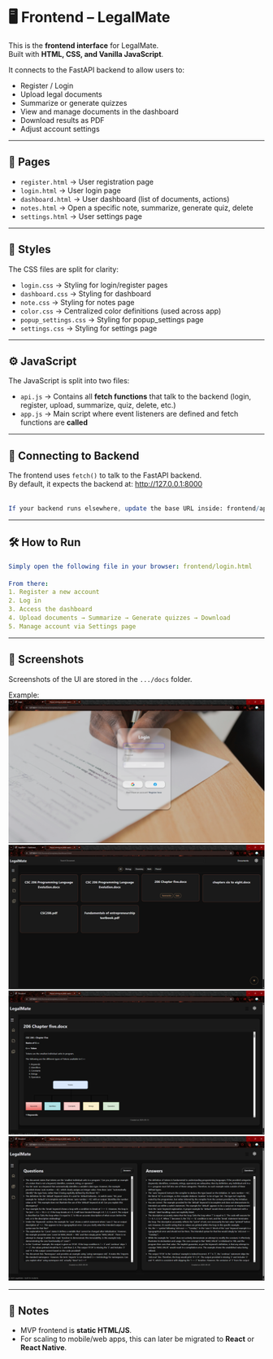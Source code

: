 # 🖥️ Frontend – LegalMate

This is the **frontend interface** for LegalMate.  
Built with **HTML, CSS, and Vanilla JavaScript**.  

It connects to the FastAPI backend to allow users to:
- Register / Login
- Upload legal documents
- Summarize or generate quizzes
- View and manage documents in the dashboard
- Download results as PDF
- Adjust account settings

---

## 📂 Pages

- `register.html` → User registration page  
- `login.html` → User login page  
- `dashboard.html` → User dashboard (list of documents, actions)  
- `notes.html` → Open a specific note, summarize, generate quiz, delete  
- `settings.html` → User settings page  

---

## 🎨 Styles

The CSS files are split for clarity:  
- `login.css` → Styling for login/register pages  
- `dashboard.css` → Styling for dashboard  
- `note.css` → Styling for notes page  
- `color.css` → Centralized color definitions (used across app)  
- `popup_settings.css` → Styling for popup_settings page 
- `settings.css` → Styling for settings page  

---

## ⚙️ JavaScript

The JavaScript is split into two files:  
- `api.js` → Contains all **fetch functions** that talk to the backend (login, register, upload, summarize, quiz, delete, etc.)  
- `app.js` → Main script where event listeners are defined and fetch functions are **called**  

---

## 🔗 Connecting to Backend

The frontend uses `fetch()` to talk to the FastAPI backend.  
By default, it expects the backend at:
http://127.0.0.1:8000

```mathematica

If your backend runs elsewhere, update the base URL inside: frontend/api.js
```

---
## 🛠️ How to Run

```yaml
Simply open the following file in your browser: frontend/login.html

From there:
1. Register a new account  
2. Log in  
3. Access the dashboard  
4. Upload documents → Summarize → Generate quizzes → Download  
5. Manage account via Settings page  

```

---

## 📸 Screenshots

Screenshots of the UI are stored in the `.../docs` folder.  

Example:  
![Login Page](../docs/screenshorts/Login.html.png)  
![Dashboard](../docs/screenshorts/Dashboard.html.png)  
![Notes Page](../docs/screenshorts/Notes.html.png)  
![Quiz Example](../docs/screenshorts/Quiz.html.png)  

---

## 📝 Notes

- MVP frontend is **static HTML/JS**.  
- For scaling to mobile/web apps, this can later be migrated to **React** or **React Native**.  







